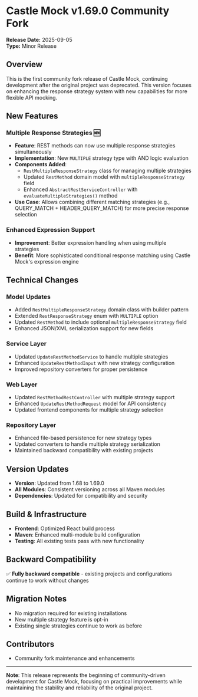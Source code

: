 # Castle Mock v1.69.0 Community Fork

**Release Date:** 2025-09-05  
**Type:** Minor Release  

## Overview

This is the first community fork release of Castle Mock, continuing development after the original project was deprecated. This version focuses on enhancing the response strategy system with new capabilities for more flexible API mocking.

## New Features

### Multiple Response Strategies 🆕
- **Feature**: REST methods can now use multiple response strategies simultaneously
- **Implementation**: New `MULTIPLE` strategy type with AND logic evaluation
- **Components Added**:
  - `RestMultipleResponseStrategy` class for managing multiple strategies
  - Updated `RestMethod` domain model with `multipleResponseStrategy` field
  - Enhanced `AbstractRestServiceController` with `evaluateMultipleStrategies()` method
- **Use Case**: Allows combining different matching strategies (e.g., QUERY_MATCH + HEADER_QUERY_MATCH) for more precise response selection

### Enhanced Expression Support
- **Improvement**: Better expression handling when using multiple strategies
- **Benefit**: More sophisticated conditional response matching using Castle Mock's expression engine

## Technical Changes

### Model Updates
- Added `RestMultipleResponseStrategy` domain class with builder pattern
- Extended `RestResponseStrategy` enum with `MULTIPLE` option
- Updated `RestMethod` to include optional `multipleResponseStrategy` field
- Enhanced JSON/XML serialization support for new fields

### Service Layer
- Updated `UpdateRestMethodService` to handle multiple strategies
- Enhanced `UpdateRestMethodInput` with new strategy configuration
- Improved repository converters for proper persistence

### Web Layer
- Updated `RestMethodRestController` with multiple strategy support
- Enhanced `UpdateRestMethodRequest` model for API consistency
- Updated frontend components for multiple strategy selection

### Repository Layer
- Enhanced file-based persistence for new strategy types
- Updated converters to handle multiple strategy serialization
- Maintained backward compatibility with existing projects

## Version Updates
- **Version**: Updated from 1.68 to 1.69.0
- **All Modules**: Consistent versioning across all Maven modules
- **Dependencies**: Updated for compatibility and security

## Build & Infrastructure
- **Frontend**: Optimized React build process
- **Maven**: Enhanced multi-module build configuration
- **Testing**: All existing tests pass with new functionality

## Backward Compatibility
✅ **Fully backward compatible** - existing projects and configurations continue to work without changes

## Migration Notes
- No migration required for existing installations
- New multiple strategy feature is opt-in
- Existing single strategies continue to work as before

## Contributors
- Community fork maintenance and enhancements

---

**Note**: This release represents the beginning of community-driven development for Castle Mock, focusing on practical improvements while maintaining the stability and reliability of the original project.